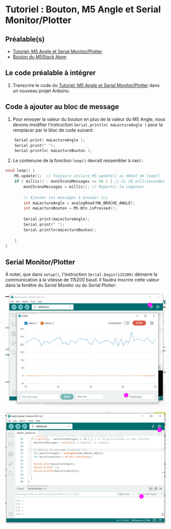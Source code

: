 # Tutoriel : Bouton, M5 Angle et Serial Monitor/Plotter

## Préalable(s)

- [Tutoriel: M5 Angle et Serial Monitor/Plotter](m5stack/atom/tutoriel/angle-monitor.md)	
- [Bouton du M5Stack Atom](m5stack/atom/bouton.md)

## Le code préalable à intégrer

1) Transcrire le code du [Tutoriel: M5 Angle et Serial Monitor/Plotter](m5stack/atom/tutoriel/angle-monitor.md) dans un nouveau projet Arduino.

## Code à ajouter au bloc de message

1) Pour envoyer la valeur du bouton en plus de la valeur du M5 Angle, nous devons modifier l'instruction `Serial.println( maLectureAngle )` pour la remplacer par le bloc de code suivant:
```cpp
    Serial.print( maLectureAngle );
    Serial.print(" ");
    Serial.println( maLectureBouton );
```

2) Le contenune de la fonction `loop()` devrait ressembler à ceci :
```cpp
void loop() {
    M5.update();  // Toujours inclure M5.update() au début de loop()
    if ( millis() - monChronoMessages >= 50 ) { // Si 50 millisecondes se sont écoulées
        monChronoMessages = millis(); // Repartir le compteur

        // Ajouter les messages à envoyer ici
        int maLectureAngle = analogRead(MA_BROCHE_ANGLE);
        int maLectureBouton = M5.Btn.isPressed();

        Serial.print(maLectureAngle);
        Serial.print(" ");
        Serial.println(maLectureBouton);

    }
}
```

## Serial Monitor/Plotter

À noter, que dans `setup()`, l'instruction `Serial.begin(115200)` démarre la communication à la vitesse de 115200 baud. Il faudra inscrire cette valeur dans la fenêtre du _Serial Monitor_ ou du _Serial Plotter_.


![](angle_button_serial-plotter.png)

![](angle_button_serial-monitor.png)
